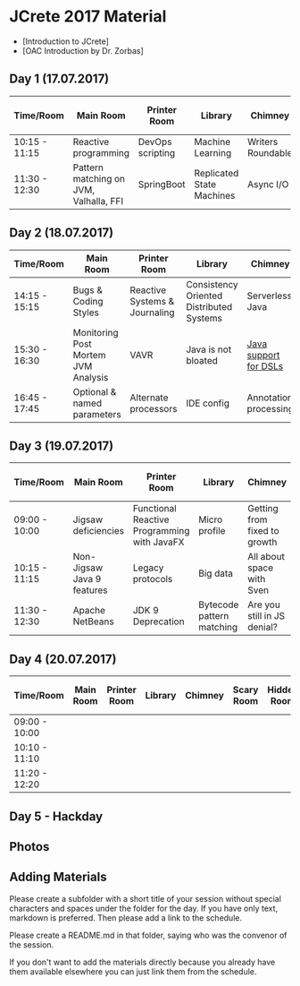 # JCrete 2017 Material 

* [Introduction to JCrete]
* [OAC Introduction by Dr. Zorbas]

## Day 1 (17.07.2017)

| Time/Room    | Main Room      | Printer Room   | Library       | Chimney   | Scary Room | Hidden Room | Internet Room | Restaurant | Under The Vines |
| -------------| ------------- | -------------   | ------------- | ----------| ---------- | ----------- | ------------- | ---------- | --------------- |
| 10:15 - 11:15| Reactive programming  | DevOps scripting  | Machine Learning | Writers Roundable  | Jenkins pipelines  | Java EE Future? | Microservices
| 11:30 - 12:30| Pattern matching on JVM, Valhalla, FFI  |  SpringBoot  | Replicated State Machines  | Async I/O  | JVM troubleshooting  | Rest event sourcing | [Code Reviews](https://github.com/JCrete/jcrete2017/tree/master/Day1/Code_Review) | Remote Working | 

## Day 2 (18.07.2017)

| Time/Room    | Main Room     | Printer Room   | Library       | Chimney   | Scary Room | Hidden Room | Internet Room | Restaurant | Under The Vines |
| -------------| ------------- | -------------  | ------------- | ----------| ---------- | ----------- | ------------- | ---------- | --------------- |
| 14:15 - 15:15| Bugs & Coding Styles | Reactive Systems & Journaling | Consistency Oriented Distributed Systems | Serverless Java | DB architecture internals | CRDT | JMM Data visibility explained | Unit test generation | Self PR |
| 15:30 - 16:30| Monitoring Post Mortem JVM Analysis | VAVR | Java is not bloated | [Java support for DSLs](Day2/DSLs) | Microservices frameworks | Skip staging | | Dynamic Languages Speed | Contributing to Open Source
| 16:45 - 17:45| Optional & named parameters | Alternate processors | IDE config | Annotation processing | JVM internals | Repo layout | Event-storming | Health, stress burnout|

## Day 3 (19.07.2017)

| Time/Room    | Main Room     | Printer Room   | Library       | Chimney   | Scary Room | Hidden Room | Internet Room | Restaurant | Under The Vines |
| -------------| ------------- | -------------  | ------------- | ----------| ---------- | ----------- | ------------- | ---------- | --------------- |
| 09:00 - 10:00| Jigsaw deficiencies | Functional Reactive Programming with JavaFX | Micro profile | Getting from fixed to growth | Emotional processing | JShell | Java 4 Kids | Kotlin | - |
| 10:15 - 11:15| Non-Jigsaw Java 9 features | Legacy protocols | Big data |  All about space with Sven | Annotation-driven development | Java & NoSQL | Desktop Java | JEE profiler | - |
| 11:30 - 12:30| Apache NetBeans | JDK 9 Deprecation | Bytecode pattern matching | Are you still in JS denial? | G1 tuning | - | Frameworks & Tools | Exception & Error Handling | - |

## Day 4 (20.07.2017)


| Time/Room    | Main Room     | Printer Room   | Library       | Chimney   | Scary Room | Hidden Room | Internet Room | Restaurant | Under The Vines |
| -------------| ------------- | -------------  | ------------- | ----------| ---------- | ----------- | ------------- | ---------- | --------------- |
| 09:00 - 10:00|        
| 10:10 - 11:10|               
| 11:20 - 12:20| 

## Day 5 - Hackday


## Photos


## Adding Materials

Please create a subfolder with a short title of your session without special characters and spaces under the folder for the day. If you have only text, markdown is preferred. Then please add a link to the schedule.

Please create a README.md in that folder, saying who was the convenor of the session.

If you don't want to add the materials directly because you already have them available elsewhere you can just link them from the schedule.
